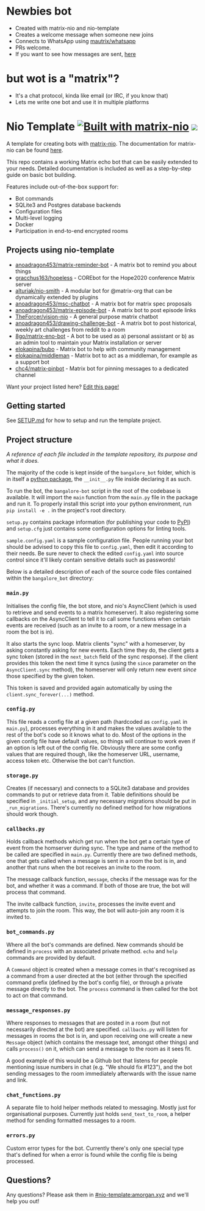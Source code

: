 # Newbies bot

- Created with matrix-nio and nio-template
- Creates a welcome message when someone new joins
- Connects to WhatsApp using [mautrix/whatsapp](https://github.com/mautrix/whatsapp)
- PRs welcome.
- If you want to see how messages are sent, [here](https://github.com/hegdenischay/bangalore-welcome-bot/blob/master/bangalore_bot/callbacks.py#L82)

# but wot is a "matrix"?

- It's a chat protocol, kinda like email (or IRC, if you know that)
- Lets me write one bot and use it in multiple platforms

# Nio Template [![Built with matrix-nio](https://img.shields.io/badge/built%20with-matrix--nio-brightgreen)](https://github.com/poljar/matrix-nio) <a href="https://matrix.to/#/#nio-template:matrix.org"><img src="https://img.shields.io/matrix/nio-template:matrix.org?color=blue&label=Join%20the%20Matrix%20Room&server_fqdn=matrix-client.matrix.org" /></a>

A template for creating bots with
[matrix-nio](https://github.com/poljar/matrix-nio). The documentation for
matrix-nio can be found
[here](https://matrix-nio.readthedocs.io/en/latest/nio.html).

This repo contains a working Matrix echo bot that can be easily extended to your needs. Detailed documentation is included as well as a step-by-step guide on basic bot building.

Features include out-of-the-box support for:

* Bot commands
* SQLite3 and Postgres database backends
* Configuration files
* Multi-level logging
* Docker
* Participation in end-to-end encrypted rooms

## Projects using nio-template

* [anoadragon453/matrix-reminder-bot](https://github.com/anoadragon453/matrix-reminder-bot
) - A matrix bot to remind you about things
* [gracchus163/hopeless](https://github.com/gracchus163/hopeless) - COREbot for the Hope2020 conference Matrix server
* [alturiak/nio-smith](https://github.com/alturiak/nio-smith) - A modular bot for @matrix-org that can be dynamically
extended by plugins
* [anoadragon453/msc-chatbot](https://github.com/anoadragon453/msc-chatbot) - A matrix bot for matrix spec proposals
* [anoadragon453/matrix-episode-bot](https://github.com/anoadragon453/matrix-episode-bot) - A matrix bot to post episode links
* [TheForcer/vision-nio](https://github.com/TheForcer/vision-nio) - A general purpose matrix chatbot
* [anoadragon453/drawing-challenge-bot](https://github.com/anoadragon453/drawing-challenge-bot) - A matrix bot to
post historical, weekly art challenges from reddit to a room
* [8go/matrix-eno-bot](https://github.com/8go/matrix-eno-bot) - A bot to be used as a) personal assistant or b) as 
an admin tool to maintain your Matrix installation or server
* [elokapina/bubo](https://github.com/elokapina/bubo) - Matrix bot to help with community management
* [elokapina/middleman](https://github.com/elokapina/middleman) - Matrix bot to act as a middleman, for example as a support bot
* [chc4/matrix-pinbot](https://github.com/chc4/matrix-pinbot) - Matrix bot for pinning messages to a dedicated channel

Want your project listed here? [Edit this
page!](https://github.com/anoadragon453/nio-template/edit/master/README.md)

## Getting started

See [SETUP.md](SETUP.md) for how to setup and run the template project.

## Project structure

*A reference of each file included in the template repository, its purpose and
what it does.*

The majority of the code is kept inside of the `bangalore_bot` folder, which
is in itself a [python package](https://docs.python.org/3/tutorial/modules.html),
the `__init__.py` file inside declaring it as such.

To run the bot, the `bangalore-bot` script in the root of the codebase is
available. It will import the `main` function from the `main.py` file in the
package and run it. To properly install this script into your python environment,
run `pip install -e .` in the project's root directory.

`setup.py` contains package information (for publishing your code to
[PyPI](https://pypi.org)) and `setup.cfg` just contains some configuration
options for linting tools.

`sample.config.yaml` is a sample configuration file. People running your bot
should be advised to copy this file to `config.yaml`, then edit it according to
their needs. Be sure never to check the edited `config.yaml` into source control
since it'll likely contain sensitive details such as passwords!

Below is a detailed description of each of the source code files contained within
the `bangalore_bot` directory:

### `main.py`

Initialises the config file, the bot store, and nio's AsyncClient (which is
used to retrieve and send events to a matrix homeserver). It also registering
some callbacks on the AsyncClient to tell it to call some functions when
certain events are received (such as an invite to a room, or a new message in a
room the bot is in).

It also starts the sync loop. Matrix clients "sync" with a homeserver, by
asking constantly asking for new events. Each time they do, the client gets a
sync token (stored in the `next_batch` field of the sync response). If the
client provides this token the next time it syncs (using the `since` parameter
on the `AsyncClient.sync` method), the homeserver will only return new event
*since* those specified by the given token.

This token is saved and provided again automatically by using the
`client.sync_forever(...)` method.

### `config.py`

This file reads a config file at a given path (hardcoded as `config.yaml` in
`main.py`), processes everything in it and makes the values available to the
rest of the bot's code so it knows what to do. Most of the options in the given
config file have default values, so things will continue to work even if an
option is left out of the config file. Obviously there are some config values
that are required though, like the homeserver URL, username, access token etc.
Otherwise the bot can't function.

### `storage.py`

Creates (if necessary) and connects to a SQLite3 database and provides commands
to put or retrieve data from it. Table definitions should be specified in
`_initial_setup`, and any necessary migrations should be put in
`_run_migrations`. There's currently no defined method for how migrations
should work though.

### `callbacks.py`

Holds callback methods which get run when the bot get a certain type of event
from the homserver during sync. The type and name of the method to be called
are specified in `main.py`. Currently there are two defined methods, one that
gets called when a message is sent in a room the bot is in, and another that
runs when the bot receives an invite to the room.

The message callback function, `message`, checks if the message was for the
bot, and whether it was a command. If both of those are true, the bot will
process that command.

The invite callback function, `invite`, processes the invite event and attempts
to join the room. This way, the bot will auto-join any room it is invited to.

### `bot_commands.py`

Where all the bot's commands are defined. New commands should be defined in
`process` with an associated private method. `echo` and `help` commands are
provided by default.

A `Command` object is created when a message comes in that's recognised as a
command from a user directed at the bot (either through the specified command
prefix (defined by the bot's config file), or through a private message
directly to the bot. The `process` command is then called for the bot to act on
that command.

### `message_responses.py`

Where responses to messages that are posted in a room (but not necessarily
directed at the bot) are specified. `callbacks.py` will listen for messages in
rooms the bot is in, and upon receiving one will create a new `Message` object
(which contains the message text, amongst other things) and calls `process()`
on it, which can send a message to the room as it sees fit.

A good example of this would be a Github bot that listens for people mentioning
issue numbers in chat (e.g. "We should fix #123"), and the bot sending messages
to the room immediately afterwards with the issue name and link.

### `chat_functions.py`

A separate file to hold helper methods related to messaging. Mostly just for
organisational purposes. Currently just holds `send_text_to_room`, a helper
method for sending formatted messages to a room.

### `errors.py`

Custom error types for the bot. Currently there's only one special type that's
defined for when a error is found while the config file is being processed.

## Questions?

Any questions? Please ask them in
[#nio-template:amorgan.xyz](https://matrix.to/#/!vmWBOsOkoOtVHMzZgN:amorgan.xyz?via=amorgan.xyz)
and we'll help you out!
